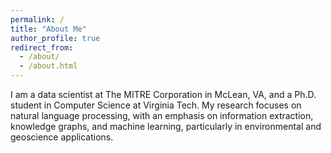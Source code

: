 ```yaml
---
permalink: /
title: "About Me"
author_profile: true
redirect_from: 
  - /about/
  - /about.html
---
```


I am a data scientist at The MITRE Corporation in McLean, VA, and a Ph.D. student in Computer Science at Virginia Tech. My research focuses on natural language processing, with an emphasis on information extraction, knowledge graphs, and machine learning, particularly in environmental and geoscience applications.